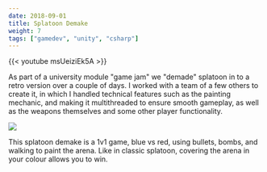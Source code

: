 ```yaml
---
date: 2018-09-01
title: Splatoon Demake
weight: 7
tags: ["gamedev", "unity", "csharp"]
---
```


{{< youtube msUeiziEk5A >}}

As part of a university module "game jam" we "demade" splatoon in to a retro version over a couple of days. I worked with a team of a few others to create it, in which I handled technical features such as the painting mechanic, and making it multithreaded to ensure smooth gameplay, as well as the weapons themselves and some other player functionality.

<!--more-->

![](../splatoon.gif)

This splatoon demake is a 1v1 game, blue vs red, using bullets, bombs, and walking to paint the arena. Like in classic splatoon, covering the arena in your colour allows you to win.
